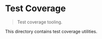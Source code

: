 # Test Coverage

> Test coverage tooling.

<!-- Section to include introductory text. Make sure to keep an empty line after the intro `section` element and another before the `/section` close. -->

<section class="intro">

This directory contains test coverage utilities.

</section>

<!-- /.intro -->

<!-- Section for all links. Make sure to keep an empty line after the `section` element and another before the `/section` close. -->

<section class="links">

</section>

<!-- /.links -->
